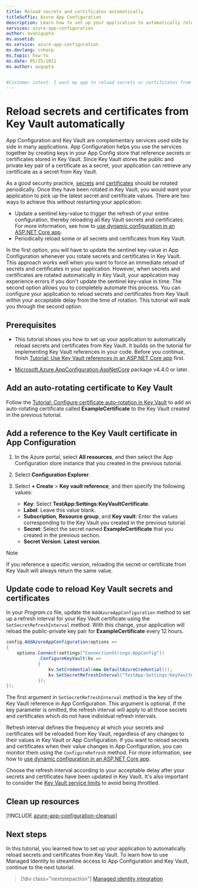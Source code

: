 ```yaml
---
title: Reload secrets and certificates automatically
titleSuffix: Azure App Configuration
description: Learn how to set up your application to automatically reload secrets and certificates from Key Vault.
services: azure-app-configuration
author: avanigupta
ms.assetid: 
ms.service: azure-app-configuration
ms.devlang: csharp
ms.topic: how-to
ms.date: 05/25/2021
ms.author: avgupta


#Customer intent: I want my app to reload secrets or certificates from Key Vault without restarting my app.
---
```


# Reload secrets and certificates from Key Vault automatically

App Configuration and Key Vault are complementary services used side by side in many applications. App Configuration helps you use the services together by creating keys in your App Config store that reference secrets or certificates stored in Key Vault. Since Key Vault stores the public and private key pair of a certificate as a secret, your application can retrieve any certificate as a secret from Key Vault.

As a good security practice, [secrets](../key-vault/secrets/tutorial-rotation.md) and [certificates](../key-vault/certificates/tutorial-rotate-certificates.md) should be rotated periodically. Once they have been rotated in Key Vault, you would want your application to pick up the latest secret and certificate values. There are two ways to achieve this without restarting your application:
- Update a sentinel key-value to trigger the refresh of your entire configuration, thereby reloading all Key Vault secrets and certificates. For more information, see how to [use dynamic configuration in an ASP.NET Core app](./enable-dynamic-configuration-aspnet-core.md).
- Periodically reload some or all secrets and certificates from Key Vault.

In the first option, you will have to update the sentinel key-value in App Configuration whenever you rotate secrets and certificates in Key Vault. This approach works well when you want to force an immediate reload of secrets and certificates in your application. However, when secrets and certificates are rotated automatically in Key Vault, your application may experience errors if you don't update the sentinel key-value in time. The second option allows you to completely automate this process. You can configure your application to reload secrets and certificates from Key Vault within your acceptable delay from the time of rotation. This tutorial will walk you through the second option.


## Prerequisites

- This tutorial shows you how to set up your application to automatically reload secrets and certificates from Key Vault. It builds on the tutorial for implementing Key Vault references in your code. Before you continue, finish [Tutorial: Use Key Vault references in an ASP.NET Core app](./use-key-vault-references-dotnet-core.md) first.

- [Microsoft.Azure.AppConfiguration.AspNetCore](https://www.nuget.org/packages/Microsoft.Azure.AppConfiguration.AspNetCore) package v4.4.0 or later.


## Add an auto-rotating certificate to Key Vault

 Follow the [Tutorial: Configure certificate auto-rotation in Key Vault](../key-vault/certificates/tutorial-rotate-certificates.md) to add an auto-rotating certificate called **ExampleCertificate** to the Key Vault created in the previous tutorial.


## Add a reference to the Key Vault certificate in App Configuration

1. In the Azure portal, select **All resources**, and then select the App Configuration store instance that you created in the previous tutorial.

1. Select **Configuration Explorer**.

1. Select **+ Create** > **Key vault reference**, and then specify the following values:
    - **Key**: Select **TestApp:Settings:KeyVaultCertificate**.
    - **Label**: Leave this value blank.
    - **Subscription**, **Resource group**, and **Key vault**: Enter the values corresponding to the Key Vault you created in the previous tutorial.
    - **Secret**: Select the secret named **ExampleCertificate** that you created in the previous section.
    - **Secret Version**: **Latest version**.

> [!Note]
> If you reference a specific version, reloading the secret or certificate from Key Vault will always return the same value.


## Update code to reload Key Vault secrets and certificates

In your *Program.cs* file, update the `AddAzureAppConfiguration` method to set up a refresh interval for your Key Vault certificate using the `SetSecretRefreshInterval` method. With this change, your application will reload the public-private key pair for **ExampleCertificate** every 12 hours.

```csharp
config.AddAzureAppConfiguration(options =>
{
    options.Connect(settings["ConnectionStrings:AppConfig"])
            .ConfigureKeyVault(kv =>
            {
                kv.SetCredential(new DefaultAzureCredential());
                kv.SetSecretRefreshInterval("TestApp:Settings:KeyVaultCertificate", TimeSpan.FromHours(12));
            });
});
```

The first argument in `SetSecretRefreshInterval` method is the key of the Key Vault reference in App Configuration. This argument is optional. If the key parameter is omitted, the refresh interval will apply to all those secrets and certificates which do not have individual refresh intervals.

Refresh interval defines the frequency at which your secrets and certificates will be reloaded from Key Vault, regardless of any changes to their values in Key Vault or App Configuration. If you want to reload secrets and certificates when their value changes in App Configuration, you can monitor them using the `ConfigureRefresh` method. For more information, see how to [use dynamic configuration in an ASP.NET Core app](./enable-dynamic-configuration-aspnet-core.md).

Choose the refresh interval according to your acceptable delay after your secrets and certificates have been updated in Key Vault. It's also important to consider the [Key Vault service limits](../key-vault/general/service-limits.md) to avoid being throttled.


## Clean up resources

[!INCLUDE [azure-app-configuration-cleanup](../../includes/azure-app-configuration-cleanup.md)]


## Next steps

In this tutorial, you learned how to set up your application to automatically reload secrets and certificates from Key Vault. To learn how to use Managed Identity to streamline access to App Configuration and Key Vault, continue to the next tutorial.

> [!div class="nextstepaction"]
> [Managed identity integration](./howto-integrate-azure-managed-service-identity.md)
